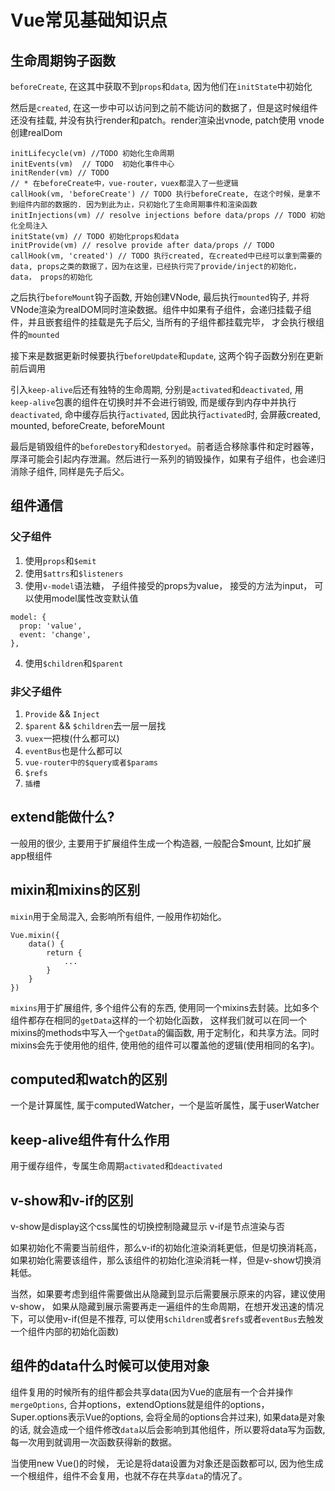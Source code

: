 # Vue常见基础知识点

## 生命周期钩子函数

`beforeCreate`, 在这其中获取不到`props`和`data`, 因为他们在`initState`中初始化

然后是`created`, 在这一步中可以访问到之前不能访问的数据了，但是这时候组件还没有挂载, 并没有执行render和patch。render渲染出vnode, patch使用 vnode创建realDom

```
initLifecycle(vm) //TODO 初始化生命周期
initEvents(vm)  // TODO  初始化事件中心
initRender(vm) // TODO 
// * 在beforeCreate中，vue-router，vuex都混入了一些逻辑
callHook(vm, 'beforeCreate') // TODO 执行beforeCreate, 在这个时候，是拿不到组件内部的数据的. 因为到此为止，只初始化了生命周期事件和渲染函数
initInjections(vm) // resolve injections before data/props // TODO 初始化全局注入
initState(vm) // TODO 初始化props和data
initProvide(vm) // resolve provide after data/props // TODO 
callHook(vm, 'created') // TODO 执行created, 在created中已经可以拿到需要的data, props之类的数据了，因为在这里，已经执行完了provide/inject的初始化，data， props的初始化
```

之后执行`beforeMount`钩子函数, 开始创建VNode, 最后执行`mounted`钩子, 并将VNode渲染为realDOM同时渲染数据。组件中如果有子组件，会递归挂载子组件，并且嵌套组件的挂载是先子后父, 当所有的子组件都挂载完毕， 才会执行根组件的`mounted`

接下来是数据更新时候要执行`beforeUpdate`和`update`, 这两个钩子函数分别在更新前后调用

引入`keep-alive`后还有独特的生命周期, 分别是`activated`和`deactivated`, 用`keep-alive`包裹的组件在切换时并不会进行销毁, 而是缓存到内存中并执行`deactivated`, 命中缓存后执行`activated`, 因此执行`activated`时, 会屏蔽created, mounted, beforeCreate, beforeMount

最后是销毁组件的`beforeDestory`和`destoryed`。前者适合移除事件和定时器等，厚泽可能会引起内存泄漏。然后进行一系列的销毁操作，如果有子组件，也会递归消除子组件, 同样是先子后父。

## 组件通信

### 父子组件

1. 使用`props`和`$emit`
2. 使用`$attrs`和`$listeners`
3. 使用`v-model`语法糖， 子组件接受的props为value， 接受的方法为input， 可以使用model属性改变默认值

```
model: {
  prop: 'value',
  event: 'change',
},
```
4. 使用`$children`和`$parent`

### 非父子组件

1. `Provide` && `Inject`
2. `$parent` && `$children`去一层一层找
3. `vuex`一把梭(什么都可以)
4. `eventBus`也是什么都可以
5. `vue-router中的$query或者$params`
6. `$refs`
7. `插槽`

## extend能做什么?

一般用的很少, 主要用于扩展组件生成一个构造器, 一般配合$mount, 比如扩展app根组件

## mixin和mixins的区别

`mixin`用于全局混入, 会影响所有组件, 一般用作初始化。

```
Vue.mixin({
    data() {
        return {
            ...
        }
    }
})
```

`mixins`用于扩展组件, 多个组件公有的东西, 使用同一个mixins去封装。比如多个组件都存在相同的`getData`这样的一个初始化函数， 这样我们就可以在同一个mixins的methods中写入一个`getData`的偏函数, 用于定制化，和共享方法。同时mixins会先于使用他的组件, 使用他的组件可以覆盖他的逻辑(使用相同的名字)。

## computed和watch的区别

一个是计算属性, 属于computedWatcher，一个是监听属性，属于userWatcher

## keep-alive组件有什么作用

用于缓存组件，专属生命周期`activated`和`deactivated`

## v-show和v-if的区别

v-show是display这个css属性的切换控制隐藏显示
v-if是节点渲染与否

如果初始化不需要当前组件，那么v-if的初始化渲染消耗更低，但是切换消耗高，如果初始化需要该组件，那么该组件的初始化渲染消耗一样，但是v-show切换消耗低。

当然，如果要考虑到组件需要做出从隐藏到显示后需要展示原来的内容，建议使用v-show， 如果从隐藏到展示需要再走一遍组件的生命周期，在想开发迅速的情况下，可以使用v-if(但是不推荐, 可以使用`$children`或者`$refs`或者`eventBus`去触发一个组件内部的初始化函数)

## 组件的data什么时候可以使用对象

组件复用的时候所有的组件都会共享data(因为Vue的底层有一个合并操作`mergeOptions`, 合并options，extendOptions就是组件的options，Super.options表示Vue的options, 会将全局的options合并过来), 如果data是对象的话, 就会造成一个组件修改`data`以后会影响到其他组件，所以要将data写为函数, 每一次用到就调用一次函数获得新的数据。

当使用new Vue()的时候， 无论是将data设置为对象还是函数都可以, 因为他生成一个根组件，组件不会复用，也就不存在共享`data`的情况了。